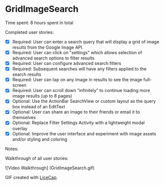 GridImageSearch
===============

Time spent: 8 hours spent in total

Completed user stories:

 * [x] Required: User can enter a search query that will display a grid of image results from the Google Image API.
 * [x] Required: User can click on "settings" which allows selection of advanced search options to filter results
 * [x] Required: User can configure advanced search filters
 * [x] Required: Subsequent searches will have any filters applied to the search results
 * [x] Required: User can tap on any image in results to see the image full-screen
 * [x] Required: User can scroll down “infinitely” to continue loading more image results (up to 8 pages)
 * [x] Optional: Use the ActionBar SearchView or custom layout as the query box instead of an EditText
 * [x] Optional: User can share an image to their friends or email it to themselves
 * [x] Optional: Replace Filter Settings Activity with a lightweight modal overlay
 * [x] Optional: Improve the user interface and experiment with image assets and/or styling and coloring
 
Notes:

Walkthrough of all user stories:

![Video Walkthrough] 
(GridImageSearch.gif)

GIF created with [LiceCap](http://www.cockos.com/licecap/).

